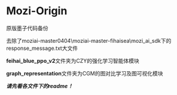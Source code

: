 # Mozi-Origin
原版墨子代码备份

去除了moziai-master0404\moziai-master-fihaisea\mozi_ai_sdk下的response_message.txt大文件

**feihai_blue_ppo_v2**文件夹为CZY的强化学习智能体模块

**graph_representation**文件夹为CGM的图对比学习及图可视化模块

***请先看各文件下的readme！***
